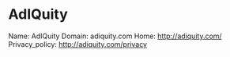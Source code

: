 
# AdIQuity

Name: AdIQuity
Domain: adiquity.com
Home: http://adiquity.com/
Privacy_policy: http://adiquity.com/privacy

